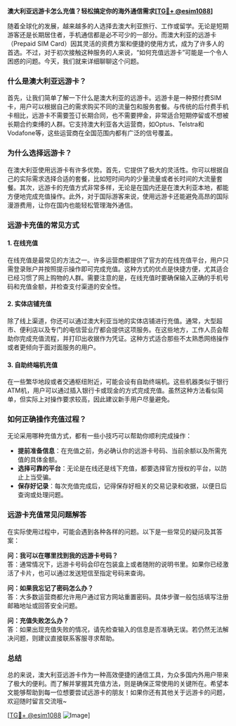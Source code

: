 **澳大利亚远游卡怎么充值？轻松搞定你的海外通信需求[[TG💪+ @esim1088](https://t.me/s/esim1088)]**

随着全球化的发展，越来越多的人选择去澳大利亚旅行、工作或留学。无论是短期游客还是长期居住者，手机通信都是必不可少的一部分。而澳大利亚的远游卡（Prepaid SIM Card）因其灵活的资费方案和便捷的使用方式，成为了许多人的首选。不过，对于初次接触这种服务的人来说，“如何充值远游卡”可能是一个令人困惑的问题。今天，我们就来详细聊聊这个问题。

### **什么是澳大利亚远游卡？**

首先，让我们简单了解一下什么是澳大利亚的远游卡。远游卡是一种预付费SIM卡，用户可以根据自己的需求购买不同的流量包和服务套餐。与传统的后付费手机卡相比，远游卡不需要签订长期合同，也不需要押金，非常适合短期停留或不想被长期合约束缚的人群。它支持澳大利亚各大运营商，如Optus、Telstra和Vodafone等，这些运营商在全国范围内都有广泛的信号覆盖。

### **为什么选择远游卡？**

在澳大利亚使用远游卡有许多优势。首先，它提供了极大的灵活性。你可以根据自己的实际需求选择合适的套餐，比如短时间内的少量流量或者长时间的大流量套餐。其次，远游卡的充值方式非常多样，无论是在国内还是在澳大利亚本地，都能方便地完成充值操作。此外，对于国际游客来说，使用远游卡还能避免高昂的国际漫游费用，让你在国内也能轻松管理海外通信。

### **远游卡充值的常见方式**

#### **1. 在线充值**
在线充值是最常见的方法之一。许多运营商都提供了官方的在线充值平台，用户只需登录账户并按照提示操作即可完成充值。这种方式的优点是快捷方便，尤其适合已经习惯了网上购物的人群。需要注意的是，在线充值时要确保输入正确的手机号码和充值金额，并检查支付渠道的安全性。

#### **2. 实体店铺充值**
除了线上渠道，你还可以通过澳大利亚当地的实体店铺进行充值。通常，大型超市、便利店以及专门的电信营业厅都会提供这项服务。在这些地方，工作人员会帮助你完成充值流程，并打印出收据作为凭证。这种方式适合那些不太熟悉网络操作或者更倾向于面对面服务的用户。

#### **3. 自助终端机充值**
在一些繁华地段或者交通枢纽附近，可能会设有自助终端机。这些机器类似于银行ATM机，用户可以通过插入银行卡或现金的方式完成充值。虽然这种方法看似简单，但实际上对操作要求较高，因此建议新手用户尽量避免。

### **如何正确操作充值过程？**

无论采用哪种充值方式，都有一些小技巧可以帮助你顺利完成操作：

- **提前准备信息**：在充值之前，务必确认你的远游卡号码、当前余额以及所需充值的具体金额。
- **选择可靠的平台**：无论是在线还是线下充值，都要选择官方授权的平台，以防止上当受骗。
- **保存好记录**：每次充值完成后，记得保存好相关的交易记录和收据，以便日后查询或处理问题。

### **远游卡充值常见问题解答**

在实际使用过程中，可能会遇到各种各样的问题。以下是一些常见的疑问及其答案：

**问：我可以在哪里找到我的远游卡号码？**  
答：通常情况下，远游卡号码会印在包装盒上或者随附的说明书里。如果你已经激活了卡片，也可以通过发送短信至指定号码来查询。

**问：如果我忘记了密码怎么办？**  
答：大多数运营商都允许用户通过官方网站重置密码。具体步骤一般包括填写注册邮箱地址或回答安全问题。

**问：充值失败怎么办？**  
答：如果出现充值失败的情况，请先检查输入的信息是否准确无误。若仍然无法解决问题，则建议直接联系客服寻求帮助。

### **总结**

总的来说，澳大利亚远游卡作为一种高效便捷的通信工具，为众多国内外用户带来了极大的便利。而了解并掌握其充值方法，则是确保正常使用的关键所在。希望本文能够帮助到每一位想要尝试远游卡的朋友！如果你还有其他关于远游卡的问题，欢迎随时留言交流哦~

[[TG💪+ @esim1088](https://t.me/s/esim1088) ![Image](https://i.postimg.cc/4NQfJmqS/Snipaste-2025-05-13-00-14-12.png)]
